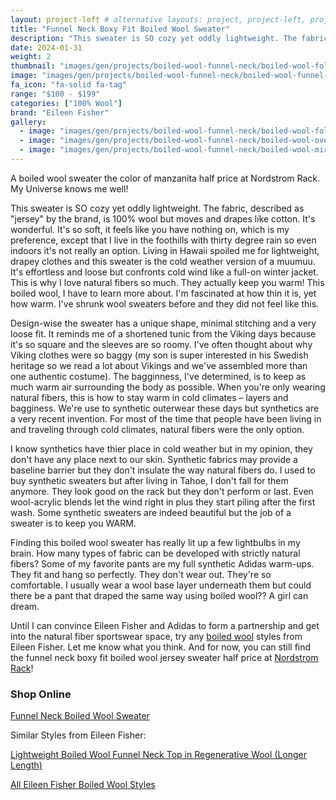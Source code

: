 ```yaml
---
layout: project-left # alternative layouts: project, project-left, project-right, project-top
title: "Funnel Neck Boxy Fit Boiled Wool Sweater"
description: "This sweater is SO cozy yet oddly lightweight. The fabric is 100% wool but moves and drapes like a jersey."
date: 2024-01-31
weight: 2
thumbnail: "images/gen/projects/boiled-wool-funnel-neck/boiled-wool-folded-tn.jpg"
image: "images/gen/projects/boiled-wool-funnel-neck/boiled-wool-funnel-neck-folded.jpg"
fa_icon: "fa-solid fa-tag"
range: "$100 - $199"
categories: ["100% Wool"]
brand: "Eileen Fisher"
gallery:
  - image: "images/gen/projects/boiled-wool-funnel-neck/boiled-wool-folded.jpg"
  - image: "images/gen/projects/boiled-wool-funnel-neck/boiled-wool-over-chair.jpg"
  - image: "images/gen/projects/boiled-wool-funnel-neck/boiled-wool-mirror.jpg"
---
```


A boiled wool sweater the color of manzanita half price at Nordstrom Rack. My Universe knows me well!

This sweater is SO cozy yet oddly lightweight. The fabric, described as "jersey" by the brand, is 100% wool but moves and drapes like cotton. It's wonderful. It's so soft, it feels like you have nothing on, which is my preference, except that I live in the foothills with thirty degree rain so even indoors it's not really an option. Living in Hawaii spoiled me for lightweight, drapey clothes and this sweater is the cold weather version of a muumuu. It's effortless and loose but confronts cold wind like a full-on winter jacket. This is why I love natural fibers so much. They actually keep you warm! This boiled wool, I have to learn more about. I'm fascinated at how thin it is, yet how warm. I've shrunk wool sweaters before and they did not feel like this. 

Design-wise the sweater has a unique shape, minimal stitching and a very loose fit. It reminds me of a shortened tunic from the Viking days because it's so square and the sleeves are so roomy. I've often thought about why Viking clothes were so baggy (my son is super interested in his Swedish heritage so we read a lot about Vikings and we've assembled more than one authentic costume). The bagginness, I've determined, is to keep as much warm air surrounding the body as possible. When you're only wearing natural fibers, this is how to stay warm in cold climates – layers and bagginess. We're use to synthetic outerwear these days but synthetics are a very recent invention. For most of the time that people have been living in and traveling through cold climates, natural fibers were the only option. 

I know synthetics have thier place in cold weather but in my opinion, they don't have any place next to our skin. Synthetic fabrics may provide a baseline barrier but they don't insulate the way natural fibers do. I used to buy synthetic sweaters but after living in Tahoe, I don't fall for them anymore. They look good on the rack but they don't perform or last. Even wool-acrylic blends let the wind right in plus they start piling after the first wash. Some synthetic sweaters are indeed beautiful but the job of a sweater is to keep you WARM. 

Finding this boiled wool sweater has really lit up a few lightbulbs in my brain. How many types of fabric can be developed with strictly natural fibers? Some of my favorite pants are my full synthetic Adidas warm-ups. They fit and hang so perfectly. They don't wear out. They're so comfortable. I usually wear a wool base layer underneath them but could there be a pant that draped the same way using boiled wool?? A girl can dream. 

Until I can convince Eileen Fisher and Adidas to form a partnership and get into the natural fiber sportswear space, try any [boiled wool](https://www.eileenfisher.com/search?q=boiled+wool&search-button=&loc=en_US) styles from Eileen Fisher. Let me know what you think. And for now, you can still find the funnel neck boxy fit boiled wool jersey sweater half price at [Nordstrom Rack](https://www.nordstromrack.com/s/eileen-fisher-funnel-neck-wool-sweater/7602484?color=BROWNSTONE&sid=1827924)!
### Shop Online

<i class="fa-solid fa-arrow-right"></i> [Funnel Neck Boiled Wool Sweater](https://www.nordstromrack.com/s/eileen-fisher-funnel-neck-wool-sweater/7602484?color=BROWNSTONE&sid=1827924)

Similar Styles from Eileen Fisher:
 
<i class="fa-solid fa-arrow-right"></i> [Lightweight Boiled Wool Funnel Neck Top in Regenerative Wool (Longer Length)](https://www.eileenfisher.com/lightweight-boiled-wool-funnel-neck-top%C2%A0in-regenerative-wool/F3BWN-T6078.html)

<i class="fa-solid fa-arrow-right"></i> [All Eileen Fisher Boiled Wool Styles](https://www.eileenfisher.com/search?q=boiled+wool&search-button=&loc=en_US)
